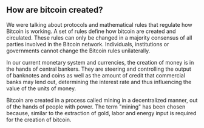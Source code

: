 ## How are bitcoin created?

We were talking about protocols and mathematical rules that regulate how Bitcoin is working. A set of rules define how bitcoin are created and circulated. These rules can only be changed in a majority consensus of all parties involved in the Bitcoin network. Individuals, institutions or governments cannot change the Bitcoin rules unilaterally.

In our current monetary system and currencies, the creation of money is in the hands of central bankers. They are steering and controlling the output of banknotes and coins as well as the amount of credit that commercial banks may lend out, determining the interest rate and thus influencing the value of the units of money.

Bitcoin are created in a process called mining in a decentralized manner, out of the hands of people with power. The term "mining" has been chosen because, similar to the extraction of gold, labor and energy input is required for the creation of bitcoin.